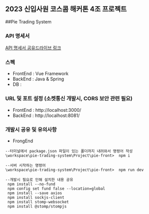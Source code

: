 ## 2023 신입사원 코스콤 해커톤 4조 프로젝트
##Pie Trading System


### API 명세서
[API 명세서 공유드라이브 링크](https://docs.google.com/spreadsheets/d/1FOqF6F19sRKvJNei5W1T_9T602tRyfQBc271wNGJjXk/edit?pli=1#gid=0)


### 스펙
- FrontEnd : Vue Framework
- BackEnd : Java & Spring
- DB : 

### URL 및 포트 설정 (소켓통신 개발시, CORS 보안 관련 필요)
- FrontEnd : http://localhost:3000/
- BackEnd : http://localhost:8081/

### 개발시 공유 및 유의사항
- FrongEnd
```
--터미널에서 package.json 파일이 있는 폴더까지 내려와서 명령어 작성
\workspace\pie-trading-system\Project\pie-front>  npm i

--서버 시작하는 명령어
\workspace\pie-trading-system\Project\pie-front>  npm run dev

--개발시 필요로 인해 설치한 내용 공유
 npm install --no-fund
 npm config set fund false --location=global
 npm install --save axios
 npm install sockjs-client 
 npm install stomp-websocket
 npm install @stomp/stompjs
```